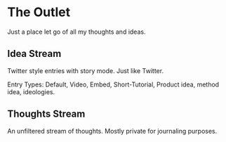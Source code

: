 # The Outlet

Just a place let go of all my thoughts and ideas.

## Idea Stream

Twitter style entries with story mode. Just like Twitter.

Entry Types: Default, Video, Embed, Short-Tutorial, Product idea, method idea, ideologies.

## Thoughts Stream

An unfiltered stream of thoughts. Mostly private for journaling purposes.
